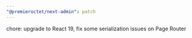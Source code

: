```yaml
---
"@premieroctet/next-admin": patch
---
```


chore: upgrade to React 19, fix some serialization issues on Page Router

